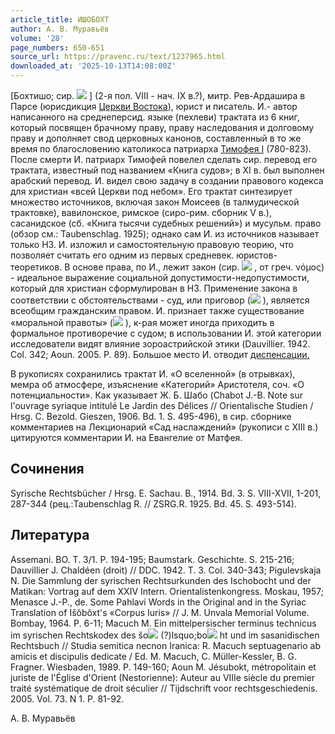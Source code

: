```yaml
---
article_title: ИШОБОХТ
author: А. В. Муравьёв
volume: '28'
page_numbers: 650-651
source_url: https://pravenc.ru/text/1237965.html
downloaded_at: '2025-10-13T14:08:00Z'
---
```


[Бохтишо; сир. ![](https://pravenc.ru/char/26094/OCrOx85x5b/image.png) ] (2-я пол. VIII - нач. IX в.?), митр. Рев-Ардашира в Парсе (юрисдикция [Церкви Востока](<https://pravenc.ru/text/Церковь Востока.html>)), юрист и писатель. И.- автор написанного на среднеперсид. языке (пехлеви) трактата из 6 книг, который посвящен брачному праву, праву наследования и долговому праву и дополняет свод церковных канонов, составленный в то же время по благословению католикоса патриарха [Тимофея I](<https://pravenc.ru/text/Тимофея I.html>) (780-823). После смерти И. патриарх Тимофей повелел сделать сир. перевод его трактата, известный под названием «Книга судов»; в XI в. был выполнен арабский перевод. И. видел свою задачу в создании правового кодекса для христиан «всей Церкви под небом». Его трактат синтезирует множество источников, включая закон Моисеев (в талмудической трактовке), вавилонское, римское (сиро-рим. сборник V в.), сасанидское (сб. «Книга тысячи судебных решений») и мусульм. право (обзор см.: Taubenschlag. 1925); однако сам И. из источников называет только НЗ. И. изложил и самостоятельную правовую теорию, что позволяет считать его одним из первых средневек. юристов-теоретиков. В основе права, по И., лежит закон (сир. ![](https://pravenc.ru/char/26062/naxf2OsA/image.png) , от греч. νόμος) - идеальное выражение социальной допустимости-недопустимости, который для христиан сформулирован в НЗ. Применение закона в соответствии с обстоятельствами - суд, или приговор (![](https://pravenc.ru/char/26062/dYnx5e/image.png) ), является всеобщим гражданским правом. И. признает также существование «моральной правоты» (![](https://pravenc.ru/char/26062/trYCWTA/image.png) ), к-рая может иногда приходить в формальное противоречие с судом; в использовании И. этой категории исследователи видят влияние зороастрийской этики (Dauvillier. 1942. Col. 342; Aoun. 2005. P. 89). Большое место И. отводит [диспенсации.](<https://pravenc.ru/text/диспенсации .html>)

В рукописях сохранились трактат И. «О вселенной» (в отрывках), мемра об атмосфере, изъяснение «Категорий» Аристотеля, соч. «О потенциальности». Как указывает Ж. Б. Шабо (Chabot J.-B. Note sur l'ouvrage syriaque intitulé Le Jardin des Délices // Orientalische Studien / Hrsg. C. Bezold. Gieszen, 1906. Bd. 1. S. 495-496), в сир. сборнике комментариев на Лекционарий «Сад наслаждений» (рукописи с XIII в.) цитируются комментарии И. на Евангелие от Матфея.

## Сочинения

Syrische Rechtsbücher / Hrsg. E. Sachau. B., 1914. Bd. 3. S. VIII-XVII, 1-201, 287-344 (рец.:Taubenschlag R. // ZSRG.R. 1925. Bd. 45. S. 493-514).

## Литература

Assemani. BO. T. 3/1. P. 194-195; Baumstark. Geschichte. S. 215-216; Dauvillier J. Chaldéen (droit) // DDC. 1942. T. 3. Col. 340-343; Pigulevskaja N. Die Sammlung der syrischen Rechtsurkunden des Ischobocht und der Matikan: Vortrag auf dem XXIV Intern. Orientalistenkongress. Moskau, 1957; Menasce J.-P., de. Some Pahlavi Words in the Original and in the Syriac Translation of Išôbôxt's «Corpus Iuris» // J. M. Unvala Memorial Volume. Bombay, 1964. P. 6-11; Macuch M. Ein mittelpersischer terminus technicus im syrischen Rechtskodex des šo![](https://pravenc.ru/char/26150/x5cx5c/image.png) (?)lsquo;bo![](https://pravenc.ru/char/26150/x5cx5c/image.png) ht und im sasanidischen Rechtsbuch // Studia semitica necnon Iranica: R. Macuch septuagenario ab amicis et discipulis dedicate / Ed. M. Macuch, C. Müller-Kessler, B. G. Fragner. Wiesbaden, 1989. P. 149-160; Aoun M. Jésubokt, métropolitain et juriste de l'Église d'Orient (Nestorienne): Auteur au VIIIe siècle du premier traité systématique de droit séculier // Tijdschrift voor rechtsgeschiedenis. 2005. Vol. 73. N 1. P. 81-92.

А. В. Муравьёв
